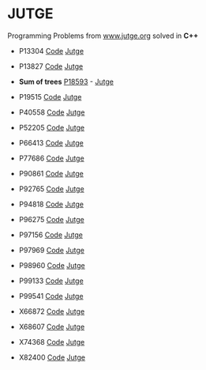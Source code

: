 # JUTGE
Programming Problems from www.jutge.org solved in **C++**


- P13304 [Code](https://github.com/Blondie-TheManWithNoName/JUTGE/blob/master/P13304.cpp) [Jutge](https://jutge.org/problems/P13304_en)

- P13827 [Code](https://github.com/Blondie-TheManWithNoName/JUTGE/blob/master/P13827.cpp) [Jutge](https://jutge.org/problems/P13827_en)

- **Sum of trees** [P18593](https://github.com/Blondie-TheManWithNoName/JUTGE/blob/master/P18593.cpp)  -  [Jutge](https://jutge.org/problems/P18593_en)
- P19515 [Code](https://github.com/Blondie-TheManWithNoName/JUTGE/blob/master/P19515.cpp) [Jutge](https://jutge.org/problems/P19515_en)
- P40558 [Code](https://github.com/Blondie-TheManWithNoName/JUTGE/blob/master/P40558.cpp) [Jutge](https://jutge.org/problems/P40558_en)
- P52205 [Code](https://github.com/Blondie-TheManWithNoName/JUTGE/blob/master/P52205.cpp) [Jutge](https://jutge.org/problems/P52205_en)
- P66413 [Code](https://github.com/Blondie-TheManWithNoName/JUTGE/blob/master/P66413.cpp) [Jutge](https://jutge.org/problems/P66413_en)
- P77686 [Code](https://github.com/Blondie-TheManWithNoName/JUTGE/blob/master/P77686.cpp) [Jutge](https://jutge.org/problems/P77686_en)
- P90861 [Code](https://github.com/Blondie-TheManWithNoName/JUTGE/blob/master/P90861.cpp) [Jutge](https://jutge.org/problems/P90861_en)
- P92765 [Code](https://github.com/Blondie-TheManWithNoName/JUTGE/blob/master/P92765.cpp) [Jutge](https://jutge.org/problems/P92765_en)
- P94818 [Code](https://github.com/Blondie-TheManWithNoName/JUTGE/blob/master/P94818.cpp) [Jutge](https://jutge.org/problems/P94818_en)
- P96275 [Code](https://github.com/Blondie-TheManWithNoName/JUTGE/blob/master/P96275.cpp) [Jutge](https://jutge.org/problems/P96275_en)
- P97156 [Code](https://github.com/Blondie-TheManWithNoName/JUTGE/blob/master/P97156.cpp) [Jutge](https://jutge.org/problems/P97156_en)
- P97969 [Code](https://github.com/Blondie-TheManWithNoName/JUTGE/blob/master/P97969.cpp) [Jutge](https://jutge.org/problems/P97969_en)
- P98960 [Code](https://github.com/Blondie-TheManWithNoName/JUTGE/blob/master/P98960.cpp) [Jutge](https://jutge.org/problems/P98960_en)
- P99133 [Code](https://github.com/Blondie-TheManWithNoName/JUTGE/blob/master/P99133.cpp) [Jutge](https://jutge.org/problems/P99133_en)
- P99541 [Code](https://github.com/Blondie-TheManWithNoName/JUTGE/blob/master/P99541.cpp) [Jutge](https://jutge.org/problems/P99541_en)
- X66872 [Code](https://github.com/Blondie-TheManWithNoName/JUTGE/blob/master/X66872.cpp) [Jutge](https://jutge.org/problems/X66872_en)
- X68607 [Code](https://github.com/Blondie-TheManWithNoName/JUTGE/blob/master/X68607.cpp) [Jutge](https://jutge.org/problems/X68607_en)
- X74368 [Code](https://github.com/Blondie-TheManWithNoName/JUTGE/blob/master/X74368.cpp) [Jutge](https://jutge.org/problems/X74368_en)
- X82400 [Code](https://github.com/Blondie-TheManWithNoName/JUTGE/blob/master/X82400.cpp) [Jutge](https://jutge.org/problems/X82400_en)
